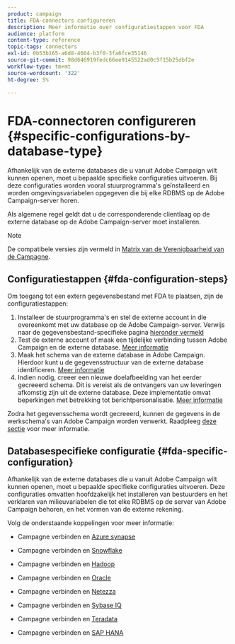 ```yaml
---
product: campaign
title: FDA-connectors configureren
description: Meer informatie over configuratiestappen voor FDA
audience: platform
content-type: reference
topic-tags: connectors
exl-id: 0b53b165-a6d8-4604-b3f0-3fa6fce35146
source-git-commit: 98d646919fedc66ee9145522ad0c5f15b25dbf2e
workflow-type: tm+mt
source-wordcount: '322'
ht-degree: 5%

---
```


# FDA-connectoren configureren {#specific-configurations-by-database-type}

Afhankelijk van de externe databases die u vanuit Adobe Campaign wilt kunnen openen, moet u bepaalde specifieke configuraties uitvoeren. Bij deze configuraties worden vooral stuurprogramma&#39;s geïnstalleerd en worden omgevingsvariabelen opgegeven die bij elke RDBMS op de Adobe Campaign-server horen.

Als algemene regel geldt dat u de corresponderende clientlaag op de externe database op de Adobe Campaign-server moet installeren.

>[!NOTE]
>
>De compatibele versies zijn vermeld in [Matrix van de Verenigbaarheid van de Campagne](../../rn/using/compatibility-matrix.md#FederatedDataAccessFDA).


## Configuratiestappen {#fda-configuration-steps}

Om toegang tot een extern gegevensbestand met FDA te plaatsen, zijn de configuratiestappen:

1. Installeer de stuurprogramma&#39;s en stel de externe account in die overeenkomt met uw database op de Adobe Campaign-server. Verwijs naar de gegevensbestand-specifieke pagina [hieronder vermeld ](#fda-specific-configuration)
1. Test de externe account of maak een tijdelijke verbinding tussen Adobe Campaign en de externe database. [Meer informatie](../../installation/using/connecting-to-database.md)
1. Maak het schema van de externe database in Adobe Campaign. Hierdoor kunt u de gegevensstructuur van de externe database identificeren. [Meer informatie](../../installation/using/creating-data-schema.md)
1. Indien nodig, creeer een nieuwe doelafbeelding van het eerder gecreeerd schema. Dit is vereist als de ontvangers van uw leveringen afkomstig zijn uit de externe database. Deze implementatie omvat beperkingen met betrekking tot berichtpersonalisatie. [Meer informatie](../../installation/using/defining-data-mapping.md)

Zodra het gegevensschema wordt gecreeerd, kunnen de gegevens in de werkschema&#39;s van Adobe Campaign worden verwerkt. Raadpleeg [deze sectie](../../workflow/using/accessing-an-external-database--fda-.md) voor meer informatie.

## Databasespecifieke configuratie {#fda-specific-configuration}

Afhankelijk van de externe databases die u vanuit Adobe Campaign wilt kunnen openen, moet u bepaalde specifieke configuraties uitvoeren. Deze configuraties omvatten hoofdzakelijk het installeren van bestuurders en het verklaren van milieuvariabelen die tot elke RDBMS op de server van Adobe Campaign behoren, en het vormen van de externe rekening.

Volg de onderstaande koppelingen voor meer informatie:

* Campagne verbinden en [Azure synapse](../../installation/using/configure-fda-synapse.md)

* Campagne verbinden en [Snowflake](../../installation/using/configure-fda-snowflake.md)

* Campagne verbinden en [Hadoop](../../installation/using/configure-fda-hadoop.md)

* Campagne verbinden en [Oracle](../../installation/using/configure-fda-oracle.md)

* Campagne verbinden en [Netezza](../../installation/using/configure-fda-netezza.md)

* Campagne verbinden en [Sybase IQ](../../installation/using/configure-fda-sybase.md)

* Campagne verbinden en [Teradata](../../installation/using/configure-fda-teradata.md)

* Campagne verbinden en [SAP HANA](../../installation/using/configure-fda-sap-hana.md)
